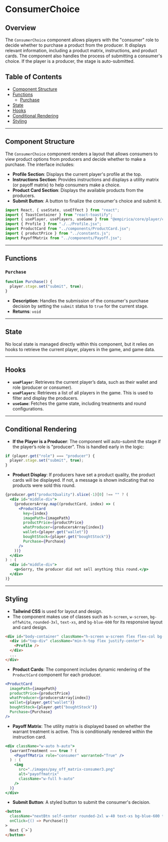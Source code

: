 # ConsumerChoice 
## Overview

The `ConsumerChoice` component allows players with the "consumer" role to decide whether to purchase a product from the producer. It displays relevant information, including a product matrix, instructions, and product cards. The component also handles the process of submitting a consumer's choice. If the player is a producer, the stage is auto-submitted.

## Table of Contents

- [Component Structure](#component-structure)
- [Functions](#functions)
  - [Purchase](#purchase)
- [State](#state)
- [Hooks](#hooks)
- [Conditional Rendering](#conditional-rendering)
- [Styling](#styling)

---

## Component Structure

The `ConsumerChoice` component renders a layout that allows consumers to view product options from producers and decide whether to make a purchase. The interface includes:
- **Profile Section**: Displays the current player's profile at the top.
- **Instructions Section**: Provides instructions and displays a utility matrix (or payoff matrix) to help consumers make a choice.
- **Product Card Section**: Displays the available products from the producers.
- **Submit Button**: A button to finalize the consumer's choice and submit it.

```jsx
import React, { useState, useEffect } from "react";
import { ToastContainer } from "react-toastify";
import { usePlayer, usePlayers, useGame } from "@empirica/core/player/classic/react";
import { Profile } from "./../Profile.jsx";
import ProductCard from "../components/ProductCard.jsx";
import { productPrice } from "../constants.js";
import PayoffMatrix from "../components/Payoff.jsx";
```

---

## Functions

### `Purchase`

```js
function Purchase() {
  player.stage.set("submit", true);
}
```

- **Description**: Handles the submission of the consumer's purchase decision by setting the `submit` status to `true` for the current stage.
- **Returns**: `void`

---

## State

No local state is managed directly within this component, but it relies on hooks to retrieve the current player, players in the game, and game data.

---

## Hooks

- **`usePlayer`**: Retrieves the current player’s data, such as their wallet and role (producer or consumer).
- **`usePlayers`**: Retrieves a list of all players in the game. This is used to filter and display the producers.
- **`useGame`**: Fetches the game state, including treatments and round configurations.

---

## Conditional Rendering

- **If the Player is a Producer**: The component will auto-submit the stage if the player’s role is "producer". This is handled early in the logic:

```js
if (player.get("role") === "producer") {
  player.stage.set("submit", true);
}
```

- **Product Display**: If producers have set a product quality, the product cards will be displayed. If not, a message is shown indicating that no products were sold this round.

```jsx
{producer.get("productQuality").slice(-1)[0] !== "" ? (
  <div id="middle-div">
    {producersArray.map((productCard, index) => (
      <ProductCard
        key={index}
        imagePath={imagePath}
        productPrice={productPrice}
        whatProducer={producersArray[index]}
        wallet={player.get("wallet")}
        boughtStock={player.get("boughtStock")}
        Purchase={Purchase}
      />
    ))}
  </div>
) : (
  <div id="middle-div">
    <p>Sorry, the producer did not sell anything this round.</p>
  </div>
)}
```

---

## Styling

- **Tailwind CSS** is used for layout and design.
- The component makes use of classes such as `h-screen`, `w-screen`, `bg-offwhite`, `rounded-3xl`, `text-xs`, and `bg-blue-600` for its responsive layout and card design.
  
```html
<div id="body-container" className="h-screen w-screen flex flex-col bg-offwhite">
  <div id="top-div" className="min-h-top flex justify-center">
    <Profile />
  </div>
  ...
</div>
```

- **Product Cards**: The component includes dynamic rendering of the `ProductCard` component for each producer.

```jsx
<ProductCard
  imagePath={imagePath}
  productPrice={productPrice}
  whatProducer={producersArray[index]}
  wallet={player.get("wallet")}
  boughtStock={player.get("boughtStock")}
  Purchase={Purchase}
/>
```

- **Payoff Matrix**: The utility matrix is displayed based on whether the warrant treatment is active. This is conditionally rendered within the instruction card.

```jsx
<div className="w-auto h-auto">
  {warrantTreatment === true ? (
    <PayoffMatrix role="consumer" warranted="True" />
  ) : (
    <img
      src="./images/pay_off_matrix-consumer3.png"
      alt="payoffmatrix"
      className="w-full h-auto"
    />
  )}
</div>
```

- **Submit Button**: A styled button to submit the consumer's decision.

```html
<button
  className="nextBtn self-center rounded-2xl w-40 text-xs bg-blue-600 text-white tablet:w-32 mb-3 py-4"
  onClick={() => Purchase()}
>
  Next {`>`}
</button>
```
```